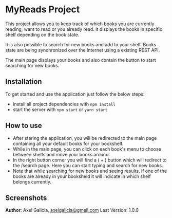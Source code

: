 # MyReads Project

This project allows you to keep track of which books you are currently reading, want to read or you already read. It displays the books in specific shelf depending on the book state. 

It is also possible to search for new books and add to your shelf. Books state are being synchronized over the Internet using a existing REST API.

The main page displays your books and also contain the button to start searching for new books.


## Installation

To get started and use the application just follow the below steps:

* install all project dependencies with `npm install`
* start the server with `npm start` or `yarn start`

## How to use

 - After staring the application, you will be redirected to the main page containing all your default books for your bookshelf.
 - While in the main page, you can click on each book's menu to choose between shelfs and move your books around.
 - In the right button corner you will find a ( + ) button which will redirect to the /search page. Here you can start typing and search for new books.
 - Note that while searching for new books and seeing results, if one of the books are already in your booksheld it will indicate in which shelf belongs currently.

## Screenshots



**Author**: Axel Galicia, axelgalicia@gmail.com
Last Version: 1.0.0